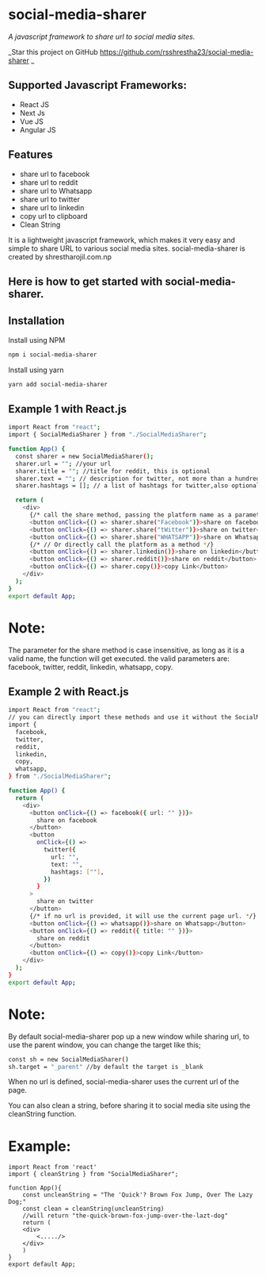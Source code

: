 # social-media-sharer
_A javascript framework to share url to social media sites._

_Star this project on GitHub https://github.com/rsshrestha23/social-media-sharer  _

## Supported Javascript Frameworks:

- React JS
- Next Js
- Vue JS
- Angular JS

## Features

- share url to facebook
- share url to reddit
- share url to Whatsapp
- share url to twitter
- share url to linkedin
- copy url to clipboard
- Clean String

It is a lightweight javascript framework, which makes it very easy and simple to share URL to various social media sites.
social-media-sharer is created by shrestharojil.com.np

## Here is how to get started with social-media-sharer.

## Installation

Install using NPM

```sh
npm i social-media-sharer
```

Install using yarn

```sh
yarn add social-media-sharer
```

## Example 1 with React.js

```sh
import React from "react";
import { SocialMediaSharer } from "./SocialMediaSharer";

function App() {
  const sharer = new SocialMediaSharer();
  sharer.url = ""; //your url
  sharer.title = ""; //title for reddit, this is optional
  sharer.text = ""; // description for twitter, not more than a hundred characters, optional.
  sharer.hashtags = []; // a list of hashtags for twitter,also optional

  return (
    <div>
      {/* call the share method, passing the platform name as a parameter to share. */}
      <button onClick={() => sharer.share("Facebook")}>share on facebook</button>
      <button onClick={() => sharer.share("tWitter")}>share on twitter</button>
      <button onClick={() => sharer.share("WHATSAPP")}>share on Whatsapp</button>
      {/* // Or directly call the platform as a method */}
      <button onClick={() => sharer.linkedin()}>share on linkedin</button>
      <button onClick={() => sharer.reddit()}>share on reddit</button>
      <button onClick={() => sharer.copy()}>copy Link</button>
    </div>
  );
}
export default App;

```
# Note:
The parameter for the share method is case insensitive, as long as it is a valid name, the function will get executed.
the valid parameters are:
facebook, twitter, reddit, linkedin, whatsapp, copy.
## Example 2 with React.js

```sh
import React from "react";
// you can directly import these methods and use it without the SocialMediaSharer class object
import {
  facebook,
  twitter,
  reddit,
  linkedin,
  copy,
  whatsapp,
} from "./SocialMediaSharer";

function App() {
  return (
    <div>
      <button onClick={() => facebook({ url: "" })}>
        share on facebook
      </button>
      <button
        onClick={() =>
          twitter({
            url: "",
            text: "",
            hashtags: [""],
          })
        }
      >
        share on twitter
      </button>
      {/* if no url is provided, it will use the current page url. */}
      <button onClick={() => whatsapp()}>share on Whatsapp</button>
      <button onClick={() => reddit({ title: "" })}>
        share on reddit
      </button>
      <button onClick={() => copy()}>copy Link</button>
    </div>
  );
}
export default App;

```

# Note:

By default social-media-sharer   pop up a new window while sharing url, to use the parent window, you can change the target like this;

```sh
const sh = new SocialMediaSharer()
sh.target = "_parent" //by default the target is _blank
```

When no url is defined, social-media-sharer   uses the current url of the page.

You can also clean a string, before sharing it to social media site using the cleanString function. 

# Example:
```
import React from 'react'
import { cleanString } from "SocialMediaSharer";

function App(){
    const uncleanString = "The 'Quick'? Brown Fox Jump, Over The Lazy Dog;"
    const clean = cleanString(uncleanString) 
    //will return "the-quick-brown-fox-jump-over-the-lazt-dog"
    return (
    <div>
        <...../>
    </div>
    )
}
export default App;
```
